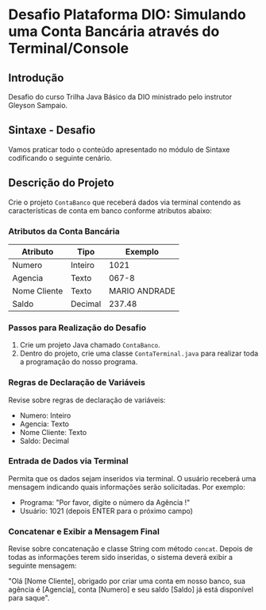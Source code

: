 # Desafio Plataforma DIO: Simulando uma Conta Bancária através do Terminal/Console

## Introdução
Desafio do curso Trilha Java Básico da DIO ministrado pelo instrutor Gleyson Sampaio.

## Sintaxe - Desafio
Vamos praticar todo o conteúdo apresentado no módulo de Sintaxe codificando o seguinte cenário.

## Descrição do Projeto
Crie o projeto `ContaBanco` que receberá dados via terminal contendo as características de conta em banco conforme atributos abaixo:

### Atributos da Conta Bancária
| Atributo      | Tipo    | Exemplo      |
|---------------|---------|--------------|
| Numero        | Inteiro | 1021         |
| Agencia       | Texto   | 067-8        |
| Nome Cliente  | Texto   | MARIO ANDRADE|
| Saldo         | Decimal | 237.48       |

### Passos para Realização do Desafio
1. Crie um projeto Java chamado `ContaBanco`.
2. Dentro do projeto, crie uma classe `ContaTerminal.java` para realizar toda a programação do nosso programa.

### Regras de Declaração de Variáveis
Revise sobre regras de declaração de variáveis:

- Numero: Inteiro
- Agencia: Texto
- Nome Cliente: Texto
- Saldo: Decimal

### Entrada de Dados via Terminal
Permita que os dados sejam inseridos via terminal. O usuário receberá uma mensagem indicando quais informações serão solicitadas. Por exemplo:

- Programa: "Por favor, digite o número da Agência !"
- Usuário: 1021 (depois ENTER para o próximo campo)

### Concatenar e Exibir a Mensagem Final
Revise sobre concatenação e classe String com método `concat`. Depois de todas as informações terem sido inseridas, o sistema deverá exibir a seguinte mensagem:

"Olá [Nome Cliente], obrigado por criar uma conta em nosso banco, sua agência é [Agencia], conta [Numero] e seu saldo [Saldo] já está disponível para saque".